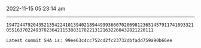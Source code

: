 2022-11-15 05:23:14 am

---

`19472447920435213542241013940218944999366070206981236514579117410933210551637022493702364211538831782213121632260432821220111`

`Latest commit SHA is: 99ee63c4cc752cd2fc23732dbfadd759a90b66ee `
